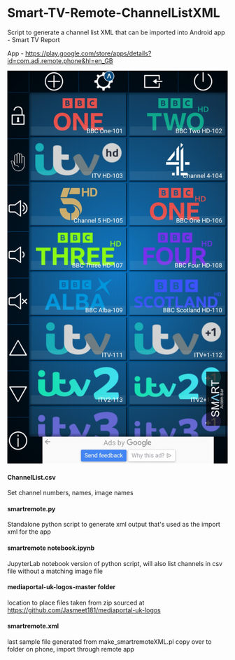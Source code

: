# Smart-TV-Remote-ChannelListXML
Script to generate a channel list XML that can be imported into Android app - Smart TV Report

App - https://play.google.com/store/apps/details?id=com.adi.remote.phone&hl=en_GB

![alt text](https://github.com/lakeuk/Smart-TV-Remote-ChannelListXML/raw/master/README-assets/smartremote-01.jpg)

#### ChannelList.csv  
Set channel numbers, names, image names

#### smartremote.py  
Standalone python script to generate xml output that's used as the import xml for the app

#### smartremote notebook.ipynb  
JupyterLab notebook version of python script, will also list channels in csv file without a matching image file

#### mediaportal-uk-logos-master folder  
location to place files taken from zip sourced at https://github.com/Jasmeet181/mediaportal-uk-logos

#### smartremote.xml  
last sample file generated from make_smartremoteXML.pl
  copy over to folder on phone, import through remote app

